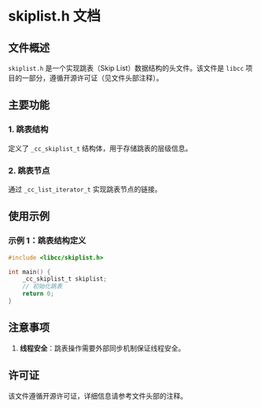 # skiplist.h 文档

## 文件概述
`skiplist.h` 是一个实现跳表（Skip List）数据结构的头文件。该文件是 `libcc` 项目的一部分，遵循开源许可证（见文件头部注释）。

## 主要功能

### 1. 跳表结构
定义了 `_cc_skiplist_t` 结构体，用于存储跳表的层级信息。

### 2. 跳表节点
通过 `_cc_list_iterator_t` 实现跳表节点的链接。

## 使用示例

### 示例 1：跳表结构定义
```c
#include <libcc/skiplist.h>

int main() {
    _cc_skiplist_t skiplist;
    // 初始化跳表
    return 0;
}
```

## 注意事项
1. **线程安全**：跳表操作需要外部同步机制保证线程安全。

## 许可证
该文件遵循开源许可证，详细信息请参考文件头部的注释。